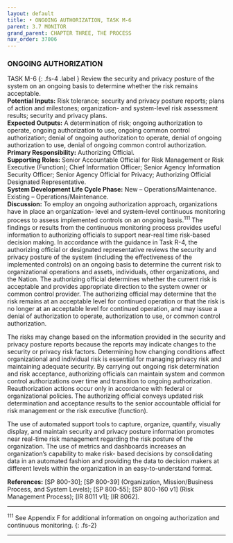 ```yaml
---
layout: default
title: • ONGOING AUTHORIZATION, TASK M-6 
parent: 3.7 MONITOR 
grand_parent: CHAPTER THREE, THE PROCESS
nav_order: 37006
---
```


### ONGOING AUTHORIZATION 
TASK M-6
{: .fs-4 .label }
Review the security and privacy posture of the system on an ongoing basis to determine whether the risk remains acceptable.  
**Potential Inputs:** Risk tolerance; security and privacy posture reports; plans of action and milestones; organization- and system-level risk assessment results; security and privacy plans.  
**Expected Outputs:** A determination of risk; ongoing authorization to operate, ongoing authorization to use, ongoing common control authorization; denial of ongoing authorization to operate, denial of ongoing authorization to use, denial of ongoing common control authorization.  
**Primary Responsibility:** Authorizing Official.  
**Supporting Roles:** Senior Accountable Official for Risk Management or Risk Executive (Function); Chief Information Officer; Senior Agency Information Security Officer; Senior Agency Official for Privacy; Authorizing Official Designated Representative.  
**System Development Life Cycle Phase:** New – Operations/Maintenance. Existing – Operations/Maintenance.  
**Discussion:** To employ an ongoing authorization approach, organizations have in place an organization- level and system-level continuous monitoring process to assess implemented controls on an ongoing basis.<sup>111</sup> The findings or results from the continuous monitoring process provides useful information to authorizing officials to support near-real time risk-based decision making. In accordance with the guidance in Task R-4, the authorizing official or designated representative reviews the security and privacy posture of the system (including the effectiveness of the implemented controls) on an ongoing basis to determine the current risk to organizational operations and assets, individuals, other organizations, and the Nation. The authorizing official determines whether the current risk is acceptable and provides appropriate direction to the system owner or common control provider. The authorizing official may determine that the risk remains at an acceptable level for continued operation or that the risk is no longer at an acceptable level for continued operation, and may issue a denial of authorization to operate, authorization to use, or common control authorization.  

The risks may change based on the information provided in the security and privacy posture reports because the reports may indicate changes to the security or privacy risk factors. Determining how changing conditions affect organizational and individual risk is essential for managing privacy risk and maintaining adequate security. By carrying out ongoing risk determination and risk acceptance, authorizing officials can maintain system and common control authorizations over time and transition to ongoing authorization. Reauthorization actions occur only in accordance with federal or organizational policies. The authorizing official conveys updated risk determination and acceptance results to the senior accountable official for risk management or the risk executive (function).  

The use of automated support tools to capture, organize, quantify, visually display, and maintain security and privacy posture information promotes near real-time risk management regarding the risk posture of the organization. The use of metrics and dashboards increases an organization’s capability to make risk- based decisions by consolidating data in an automated fashion and providing the data to decision makers at different levels within the organization in an easy-to-understand format.  

**References:** [SP 800-30]; [SP 800-39] (Organization, Mission/Business Process, and System Levels); [SP 800-55]; [SP 800-160 v1] (Risk Management Process); [IR 8011 v1]; [IR 8062].

***

<sup>111</sup> See Appendix F for additional information on ongoing authorization and continuous monitoring. 
{: .fs-2}

***
